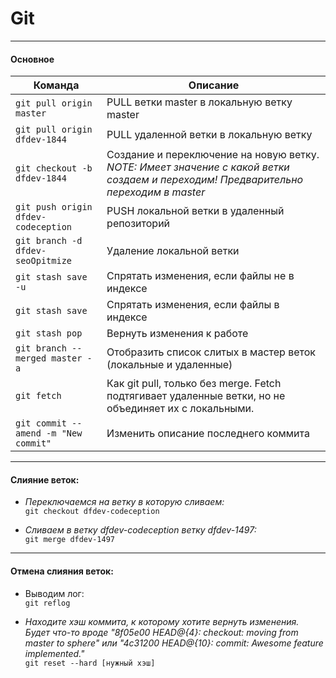 # Git

---

#### Основное

| Команда | Описание |
| ------- | -------- |
| `git pull origin master` | PULL ветки master в локальную ветку master |
| `git pull origin dfdev-1844` | PULL удаленной ветки в локальную ветку |
| `git checkout -b dfdev-1844` | Создание и переключение на новую ветку. *NOTE: Имеет значение с какой ветки создаем и переходим! Предварительно переходим в master* |
| `git push origin dfdev-codeception` | PUSH локальной ветки в удаленный репозиторий |
| `git branch -d dfdev-seoOpitmize` | Удаление локальной ветки |
| `git stash save -u` | Спрятать изменения, если файлы не в индексе |
| `git stash save` | Спрятать изменения, если файлы в индексе |
| `git stash pop` | Вернуть изменения к работе |
| `git branch --merged master -a` | Отобразить список слитых в мастер веток (локальные и удаленные) |
| `git fetch` | Как git pull, только без merge. Fetch подтягивает удаленные ветки, но не объединяет их с локальными. |
| `git commit --amend -m "New commit"` | Изменить описание последнего коммита |

---

#### Слияние веток:  
- *Переключаемся на ветку в которую сливаем:*  
`git checkout dfdev-codeception`

- *Сливаем в ветку dfdev-codeception ветку dfdev-1497:*  
`git merge dfdev-1497`
  
---

#### Отмена слияния веток:  

- Выводим лог:  
`git reflog`

- *Находите хэш коммита, к которому хотите вернуть изменения. Будет что-то вроде "8f05e00 HEAD@{4}: checkout: moving from
master to sphere" или "4c31200 HEAD@{10}: commit: Awesome feature implemented."*  
`git reset --hard [нужный хэш]`
  